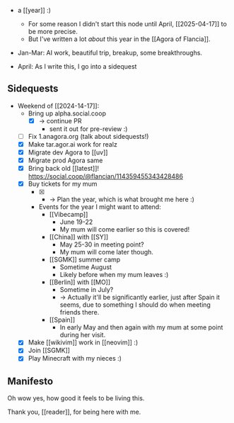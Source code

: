 - a [[year]] :)
    - For some reason I didn't start this node until April, [[2025-04-17]] to be more precise.
    - But I've written a lot *about* this year in the [[Agora of Flancia]].

- Jan-Mar: AI work, beautiful trip, breakup, some breakthroughs.
- April: As I write this, I go into a sidequest

## Sidequests

- Weekend of [[2024-14-17]]:
  - Bring up alpha.social.coop
    - [x] -> continue PR
      - sent it out for pre-review :)
  - [ ] Fix 1.anagora.org (talk about sidequests!)
  - [x] Make tar.agor.ai work for realz
  - [x] Migrate dev Agora to [[uv]]
  - [x] Migrate prod Agora same
  - [x] Bring back old [[latest]]! https://social.coop/@flancian/114359455343428486
  - [x] Buy tickets for my mum
    - [x] - -> Plan the year, which is what brought me here :)
    - Events for the year I might want to attend:
      - [[Vibecamp]]
        - June 19-22
        - My mum will come earlier so this is covered!
      - [[China]] with [[SY]]
        - May 25-30 in meeting point?
        - My mum will come later though.
      - [[SGMK]] summer camp
        - Sometime August
        - Likely before when my mum leaves :)
      - [[Berlin]] with [[MO]]
        - Sometime in July?
        - -> Actually it'll be significantly earlier, just after Spain it seems, due to something I should do when meeting friends there.
      - [[Spain]]
        - In early May and then again with my mum at some point during her visit.
  - [x] Make [[wikivim]] work in [[neovim]] :)
  - [x] Join [[SGMK]]
  - [x] Play Minecraft with my nieces :)

## Manifesto

Oh wow yes, how good it feels to be living this. 

Thank you, [[reader]], for being here with me.


